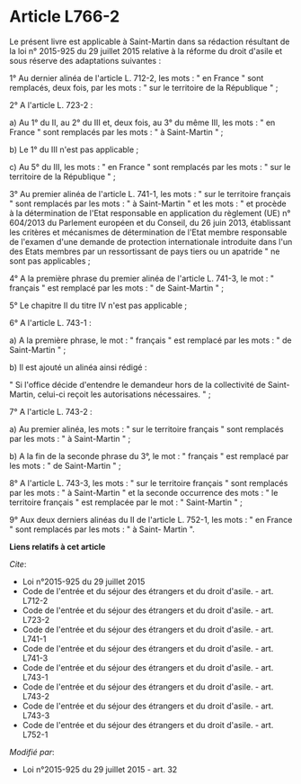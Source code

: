 # Article L766-2

Le présent livre est applicable à Saint-Martin dans sa rédaction résultant de la loi n° 2015-925 du 29 juillet 2015 relative
à la réforme du droit d'asile et sous réserve des adaptations suivantes : 

1° Au dernier alinéa de l'article L. 712-2, les mots : " en France " sont remplacés, deux fois, par les mots : " sur le
territoire de la République " ; 

2° A l'article L. 723-2 : 

a) Au 1° du II, au 2° du III et, deux fois, au 3° du même III, les mots : " en France " sont remplacés par les mots : " à
Saint-Martin " ; 

b) Le 1° du III n'est pas applicable ; 

c) Au 5° du III, les mots : " en France " sont remplacés par les mots : " sur le territoire de la République " ; 

3° Au premier alinéa de l'article L. 741-1, les mots : " sur le territoire français " sont remplacés par les mots : " à
Saint-Martin " et les mots : " et procède à la détermination de l'Etat responsable en application du règlement (UE) n°
604/2013 du Parlement européen et du Conseil, du 26 juin 2013, établissant les critères et mécanismes de détermination de
l'Etat membre responsable de l'examen d'une demande de protection internationale introduite dans l'un des Etats membres par
un ressortissant de pays tiers ou un apatride " ne sont pas applicables ; 

4° A la première phrase du premier alinéa de l'article L. 741-3, le mot : " français " est remplacé par les mots : " de
Saint-Martin " ; 

5° Le chapitre II du titre IV n'est pas applicable ; 

6° A l'article L. 743-1 : 

a) A la première phrase, le mot : " français " est remplacé par les mots : " de Saint-Martin " ; 

b) Il est ajouté un alinéa ainsi rédigé : 

" Si l'office décide d'entendre le demandeur hors de la collectivité de Saint-Martin, celui-ci reçoit les autorisations
nécessaires. " ; 

7° A l'article L. 743-2 : 

a) Au premier alinéa, les mots : " sur le territoire français " sont remplacés par les mots : " à Saint-Martin " ; 

b) A la fin de la seconde phrase du 3°, le mot : " français " est remplacé par les mots : " de Saint-Martin " ; 

8° A l'article L. 743-3, les mots : " sur le territoire français " sont remplacés par les mots : " à Saint-Martin " et la
seconde occurrence des mots : " le territoire français " est remplacée par le mot : " Saint-Martin " ; 

9° Aux deux derniers alinéas du II de l'article L. 752-1, les mots : " en France " sont remplacés par les mots : " à Saint-
Martin ".

**Liens relatifs à cet article**

_Cite_:

  - Loi n°2015-925 du 29 juillet 2015
  - Code de l'entrée et du séjour des étrangers et du droit d'asile. - art. L712-2
  - Code de l'entrée et du séjour des étrangers et du droit d'asile. - art. L723-2
  - Code de l'entrée et du séjour des étrangers et du droit d'asile. - art. L741-1
  - Code de l'entrée et du séjour des étrangers et du droit d'asile. - art. L741-3
  - Code de l'entrée et du séjour des étrangers et du droit d'asile. - art. L743-1
  - Code de l'entrée et du séjour des étrangers et du droit d'asile. - art. L743-2
  - Code de l'entrée et du séjour des étrangers et du droit d'asile. - art. L743-3
  - Code de l'entrée et du séjour des étrangers et du droit d'asile. - art. L752-1

_Modifié par_:

  - Loi n°2015-925 du 29 juillet 2015 - art. 32
